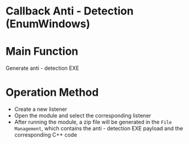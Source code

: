 # Callback Anti - Detection (EnumWindows)

# Main Function
Generate anti - detection EXE

# Operation Method
+ Create a new listener
+ Open the module and select the corresponding listener
+ After running the module, a zip file will be generated in the `File Management`, which contains the anti - detection EXE payload and the corresponding C++ code